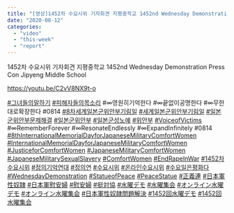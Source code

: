 ```yaml
---
title: "[영상]1452차 수요시위 기자회견 지평중학교 1452nd Wednesday Demonstration Press Con Jipyeng Middle School"
date: "2020-08-12"
categories: 
  - "video"
  - "this-week"
  - "report"
---
```


1452차 수요시위 기자회견 지평중학교 1452nd Wednesday Demonstration Press Con Jipyeng Middle School

https://youtu.be/C2vV8NX9t-o

[#그녀들의말하기](https://www.youtube.com/results?search_query=%23%EA%B7%B8%EB%85%80%EB%93%A4%EC%9D%98%EB%A7%90%ED%95%98%EA%B8%B0) [#피해자들의목소리](https://www.youtube.com/results?search_query=%23%ED%94%BC%ED%95%B4%EC%9E%90%EB%93%A4%EC%9D%98%EB%AA%A9%EC%86%8C%EB%A6%AC) #∞영원히기억한다 #∞끝없이공명한다 #∞무한대로확장한다 #0814 [#8차세계일본군위안부기림일](https://www.youtube.com/results?search_query=%238%EC%B0%A8%EC%84%B8%EA%B3%84%EC%9D%BC%EB%B3%B8%EA%B5%B0%EC%9C%84%EC%95%88%EB%B6%80%EA%B8%B0%EB%A6%BC%EC%9D%BC) [#세계일본군위안부기림일](https://www.youtube.com/results?search_query=%23%EC%84%B8%EA%B3%84%EC%9D%BC%EB%B3%B8%EA%B5%B0%EC%9C%84%EC%95%88%EB%B6%80%EA%B8%B0%EB%A6%BC%EC%9D%BC) [#일본군위안부문제해결](https://www.youtube.com/results?search_query=%23%EC%9D%BC%EB%B3%B8%EA%B5%B0%EC%9C%84%EC%95%88%EB%B6%80%EB%AC%B8%EC%A0%9C%ED%95%B4%EA%B2%B0) [#일본군위안부](https://www.youtube.com/results?search_query=%23%EC%9D%BC%EB%B3%B8%EA%B5%B0%EC%9C%84%EC%95%88%EB%B6%80) [#일본군성노예](https://www.youtube.com/results?search_query=%23%EC%9D%BC%EB%B3%B8%EA%B5%B0%EC%84%B1%EB%85%B8%EC%98%88) [#위안부](https://www.youtube.com/results?search_query=%23%EC%9C%84%EC%95%88%EB%B6%80) [#VoiceofVictims](https://www.youtube.com/results?search_query=%23VoiceofVictims) #∞RememberForever #∞ResonateEndlessly #∞ExpandInfinitely #0814 [#8thInternationalMemorialDayforJapaneseMilitaryComfortWomen](https://www.youtube.com/results?search_query=%238thInternationalMemorialDayforJapaneseMilitaryComfortWomen) [#InternationalMemorialDayforJapaneseMilitaryComfortWomen](https://www.youtube.com/results?search_query=%23InternationalMemorialDayforJapaneseMilitaryComfortWomen) [#JusticeforComfortWomen](https://www.youtube.com/results?search_query=%23JusticeforComfortWomen) [#JapaneseMilitaryComfortWomen](https://www.youtube.com/results?search_query=%23JapaneseMilitaryComfortWomen) [#JapaneseMilitarySexualSlavery](https://www.youtube.com/results?search_query=%23JapaneseMilitarySexualSlavery) [#ComfortWomen](https://www.youtube.com/results?search_query=%23ComfortWomen) [#EndRapeInWar](https://www.youtube.com/results?search_query=%23EndRapeInWar) [#1452차수요시위](https://www.youtube.com/results?search_query=%231452%EC%B0%A8%EC%88%98%EC%9A%94%EC%8B%9C%EC%9C%84) [#정의기억연대](https://www.youtube.com/results?search_query=%23%EC%A0%95%EC%9D%98%EA%B8%B0%EC%96%B5%EC%97%B0%EB%8C%80) [#정의연](https://www.youtube.com/results?search_query=%23%EC%A0%95%EC%9D%98%EC%97%B0) [#수요시위](https://www.youtube.com/results?search_query=%23%EC%88%98%EC%9A%94%EC%8B%9C%EC%9C%84) [#온라인수요시위](https://www.youtube.com/results?search_query=%23%EC%98%A8%EB%9D%BC%EC%9D%B8%EC%88%98%EC%9A%94%EC%8B%9C%EC%9C%84) [#수요일은평화다](https://www.youtube.com/results?search_query=%23%EC%88%98%EC%9A%94%EC%9D%BC%EC%9D%80%ED%8F%89%ED%99%94%EB%8B%A4) [#WednesdayDemonstration](https://www.youtube.com/results?search_query=%23WednesdayDemonstration) [#StatueofPeace](https://www.youtube.com/results?search_query=%23StatueofPeace) [#PeaceStatue](https://www.youtube.com/results?search_query=%23PeaceStatue) [#正義連](https://www.youtube.com/results?search_query=%23%E6%AD%A3%E7%BE%A9%E9%80%A3) [#日本軍性奴隷](https://www.youtube.com/results?search_query=%23%E6%97%A5%E6%9C%AC%E8%BB%8D%E6%80%A7%E5%A5%B4%E9%9A%B7) [#日本軍慰安婦](https://www.youtube.com/results?search_query=%23%E6%97%A5%E6%9C%AC%E8%BB%8D%E6%85%B0%E5%AE%89%E5%A9%A6) [#慰安婦](https://www.youtube.com/results?search_query=%23%E6%85%B0%E5%AE%89%E5%A9%A6) [#挺対協](https://www.youtube.com/results?search_query=%23%E6%8C%BA%E5%AF%BE%E5%8D%94) [#水曜デモ](https://www.youtube.com/results?search_query=%23%E6%B0%B4%E6%9B%9C%E3%83%87%E3%83%A2) [#水曜集会](https://www.youtube.com/results?search_query=%23%E6%B0%B4%E6%9B%9C%E9%9B%86%E4%BC%9A) [#オンライン水曜デモ](https://www.youtube.com/results?search_query=%23%E3%82%AA%E3%83%B3%E3%83%A9%E3%82%A4%E3%83%B3%E6%B0%B4%E6%9B%9C%E3%83%87%E3%83%A2) [#オンライン水曜集会](https://www.youtube.com/results?search_query=%23%E3%82%AA%E3%83%B3%E3%83%A9%E3%82%A4%E3%83%B3%E6%B0%B4%E6%9B%9C%E9%9B%86%E4%BC%9A) [#日本軍性奴隷問題解決](https://www.youtube.com/results?search_query=%23%E6%97%A5%E6%9C%AC%E8%BB%8D%E6%80%A7%E5%A5%B4%E9%9A%B7%E5%95%8F%E9%A1%8C%E8%A7%A3%E6%B1%BA) [#1452回水曜デモ](https://www.youtube.com/results?search_query=%231452%E5%9B%9E%E6%B0%B4%E6%9B%9C%E3%83%87%E3%83%A2) [#1452回水曜集会](https://www.youtube.com/results?search_query=%231452%E5%9B%9E%E6%B0%B4%E6%9B%9C%E9%9B%86%E4%BC%9A)
